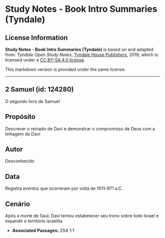 # Study Notes - Book Intro Summaries (Tyndale)

## License Information

**Study Notes - Book Intro Summaries (Tyndale)** is based on and adapted from: _Tyndale Open Study Notes_, [Tyndale House Publishers](https://tyndaleopenresources.com/), 2019, which is licensed under a [CC BY-SA 4.0 license](https://creativecommons.org/licenses/by-sa/4.0/legalcode.en).

This markdown version is provided under the same license.



--------------------------------

## 2 Samuel (id: 124280)

O segundo livro de Samuel

Propósito
---------

Descrever o reinado de Davi e demonstrar o compromisso de Deus com a linhagem de Davi

Autor
-----

Desconhecido

Data
----

Registra eventos que ocorreram por volta de 1011–971 a.C.

Cenário
-------

Após a morte de Saul, Davi tentou estabelecer seu trono sobre todo Israel e expandir o território israelita

* **Associated Passages:** 2SA 1:1

